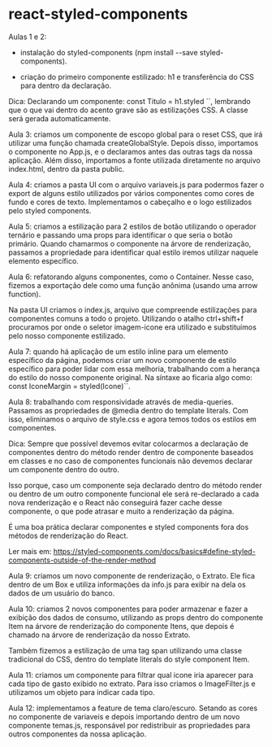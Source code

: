 # react-styled-components

Aulas 1 e 2:

- instalação do styled-components (npm install --save styled-components).

- criação do primeiro componente estilizado: h1 e transferência do CSS para dentro da declaração.

Dica: Declarando um componente: const Titulo = h1.styled ``, lembrando que o que vai dentro do acento grave são as estilizações CSS. A classe será gerada automaticamente.

Aula 3: criamos um componente de escopo global para o reset CSS, que irá utilizar uma função chamada createGlobalStyle. Depois disso, importamos o componente no App.js, e o declaramos antes das outras tags da nossa aplicação. Além disso, importamos a fonte utilizada diretamente no arquivo index.html, dentro da pasta public.

Aula 4: criamos a pasta UI com o arquivo variaveis.js para podermos fazer o export de alguns estilo utilizados por vários componentes como cores de fundo e cores de texto. Implementamos o cabeçalho e o logo estilizados pelo styled components.

Aula 5: criamos a estilização para 2 estilos de botão utilizando o operador ternário e passando uma props para identificar o que seria o botão primário. Quando chamarmos o componente na árvore de renderização, passamos a propriedade para identificar qual estilo iremos utilizar naquele elemento específico.

Aula 6: refatorando alguns componentes, como o Container. Nesse caso, fizemos a exportação dele como uma função anônima (usando uma arrow function).

Na pasta UI criamos o index.js, arquivo que compreende estilizações para componentes comuns a todo o projeto. Utilizando o atalho ctrl+shift+f procuramos por onde o seletor imagem-icone era utilizado e substituímos pelo nosso componente estilizado.

Aula 7: quando há aplicação de um estilo inline para um elemento específico da página, podemos criar um novo componente de estilo específico para poder lidar com essa melhoria, trabalhando com a herança do estilo do nosso componente original. Na síntaxe ao ficaria algo como: const IconeMargin = styled(Icone)``.

Aula 8: trabalhando com responsividade através de media-queries. Passamos as propriedades de @media dentro do template literals. Com isso, eliminamos o arquivo de style.css e agora temos todos os estilos em componentes.

Dica: Sempre que possível devemos evitar colocarmos a declaração de componentes dentro do método render dentro de componente baseados em classes e no caso de componentes funcionais não devemos declarar um componente dentro do outro.

Isso porque, caso um componente seja declarado dentro do método render ou dentro de um outro componente funcional ele será re-declarado a cada nova renderização e o React não conseguirá fazer cache desse componente, o que pode atrasar e muito a renderização da página.

É uma boa prática declarar componentes e styled components fora dos métodos de renderização do React.

Ler mais em: https://styled-components.com/docs/basics#define-styled-components-outside-of-the-render-method

Aula 9: criamos um novo componente de renderização, o Extrato. Ele fica dentro de um Box e utiliza informações da info.js para exibir na dela os dados de um usuário do banco.

Aula 10: criamos 2 novos componentes para poder armazenar e fazer a exibição dos dados de consumo, utilizando as props dentro do componente Item na árvore de renderização do componente Itens, que depois é chamado na árvore de renderização da nosso Extrato.

Também fizemos a estilização de uma tag span utilizando uma classe tradicional do CSS, dentro do template literals do style component Item.

Aula 11: criamos um componente para filtrar qual icone iria aparecer para cada tipo de gasto exibido no extrato. Para isso criamos o ImageFilter.js e utilizamos um objeto para indicar cada tipo.

Aula 12: implementamos a feature de tema claro/escuro. Setando as cores no componente de variaveis e depois importando dentro de um novo componente temas.js, responsável por redistribuir as propriedades para outros componentes da nossa aplicação.
